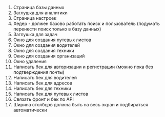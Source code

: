 1. Страница базы данных
2. Заглушка для аналитики
3. Страница настроек
4. Хедер - должен базово работать поиск и пользователь (подумать перенести поиск только в базу данных)
5. Заглушка для задач
6. Окно для создания путевых листов
7. Окно для создания водителей
8. Окно для создания техники
9. Окно для создания организаций
10. Окно удаления
11. Написать бек для авторизации и регистрации (можно пока без подтверждения почты)
12. Написать бек для водителей
13. Написать бек для адресов
14. Написать бек для техники
15. Написать бек для путевых листов
16. Связать фронт и бек по API
17. Ширина столбцов должна быть на весь экран и подбираться автоматически
